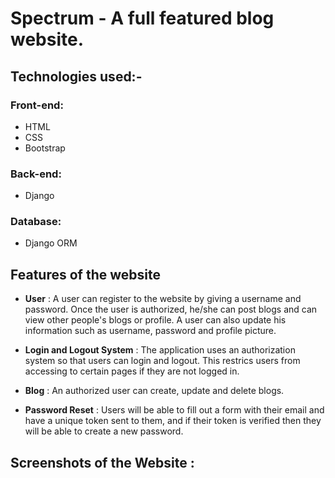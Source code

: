 # Spectrum - A full featured blog website.

## Technologies used:-

### Front-end:
- HTML
- CSS
- Bootstrap

### Back-end:
- Django

### Database:
- Django ORM

## Features of the website

- **User** :  A user can register to the website by giving a username and password. Once the user is authorized, he/she can post blogs and can view other people's blogs or profile. A user can also update his information such as username, password and profile picture.

- **Login and Logout System** :  The application uses an authorization system so that users can login and logout. This restrics users from accessing to certain pages if they are not logged in.

- **Blog** : An authorized user can create, update and delete blogs.

- **Password Reset** : Users will be able to fill out a form with their email and have a unique token sent to them, and if their token is verified then they will be able to create a new password.

## Screenshots of the Website : 
